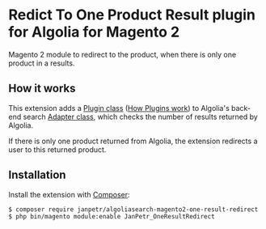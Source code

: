# Redict To One Product Result plugin for Algolia for Magento 2

Magento 2 module to redirect to the product, when there is only one product in a results.

## How it works

This extension adds a [Plugin class](https://github.com/JanPetr/one-result-redirect/blob/master/Plugin/RedirectOnOneResultPlugin.php) ([How Plugins work](https://devdocs.magento.com/guides/v2.3/extension-dev-guide/plugins.html)) to Algolia's back-end search [Adapter class](https://github.com/algolia/algoliasearch-magento-2/blob/master/Adapter/Algolia.php), which checks the number of results returned by Algolia. 

If there is only one product returned from Algolia, the extension redirects a user to this returned product.

## Installation

Install the extension with [Composer](https://getcomposer.org/):

```sh
$ composer require janpetr/algoliasearch-magento2-one-result-redirect
$ php bin/magento module:enable JanPetr_OneResultRedirect
```
